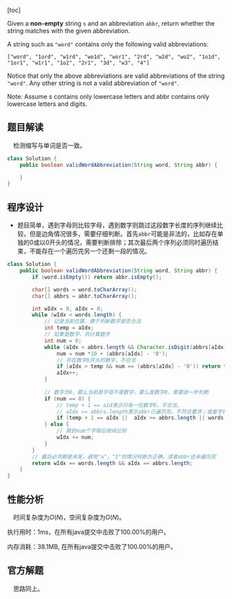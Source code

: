 [toc]

Given a **non-empty** string `s` and an abbreviation `abbr`, return whether the string matches with the given abbreviation.

A string such as `"word"` contains only the following valid abbreviations:

```
["word", "1ord", "w1rd", "wo1d", "wor1", "2rd", "w2d", "wo2", "1o1d", "1or1", "w1r1", "1o2", "2r1", "3d", "w3", "4"]
```


Notice that only the above abbreviations are valid abbreviations of the string `"word"`. Any other string is not a valid abbreviation of `"word"`.

Note:
Assume s contains only lowercase letters and abbr contains only lowercase letters and digits.



## 题目解读

&emsp;检测缩写与单词是否一致。

```java
class Solution {
    public boolean validWordAbbreviation(String word, String abbr) {

    }
}
```

## 程序设计

* 题目简单，遇到字母则比较字母，遇到数字则跳过这段数字长度的序列继续比较，但是边角情况很多，需要仔细判断。首先`abbr`可能是非法的，比如存在单独的0或以0开头的情况，需要判断排除；其次最后两个序列必须同时遍历结束，不能存在一个遍历完另一个还剩一段的情况。

```java
class Solution {
    public boolean validWordAbbreviation(String word, String abbr) {
        if (word.isEmpty()) return abbr.isEmpty();

        char[] words = word.toCharArray();
        char[] abbrs = abbr.toCharArray();

        int wIdx = 0, aIdx = 0;
        while (wIdx < words.length) {
            // 记录当前位置，便于判断数字是否合法
            int temp = aIdx;
            // 如果是数字，则计算数字
            int num = 0;
            while (aIdx < abbrs.length && Character.isDigit(abbrs[aIdx])) {
                num = num *10 + (abbrs[aIdx] - '0');
                // 存在数字0开头的数字，不合法
                if (aIdx > temp && num == (abbrs[aIdx] - '0')) return false;
                aIdx++;
            }
            
            // 数字为0，要么当前是字母不是数字，要么是数字0，需要进一步判断
            if (num == 0) {
                // temp + 1 == aId表示只有一位数字0，不合法。
                // aIdx >= abbrs.length表示abbr已遍历完，不符合要求；或者字母不匹配，不符合要求
                if (temp + 1 == aIdx ||  aIdx >= abbrs.length || words[wIdx++] != abbrs[aIdx++]) return false;
            } else {
                // 跳到num个字母后继续比较
                wIdx += num;
            }
        }
        // 最后必须都是末尾，避免"a"，"2"的情况判断为正确，或者abbr还未遍历完
        return wIdx == words.length && aIdx == abbrs.length;
    }
}
```

## 性能分析

&emsp;时间复杂度为$O(N)$，空间复杂度为$O(N)$。

执行用时：1ms，在所有java提交中击败了100.00%的用户。

内存消耗：38.1MB, 在所有java提交中击败了100.00%的用户。

## 官方解题

&emsp;思路同上。